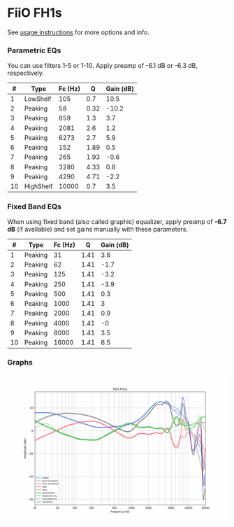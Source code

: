 # FiiO FH1s
See [usage instructions](https://github.com/jaakkopasanen/AutoEq#usage) for more options and info.

### Parametric EQs
You can use filters 1-5 or 1-10. Apply preamp of -6.1 dB or -6.3 dB, respectively.

|   # | Type      |   Fc (Hz) |    Q |   Gain (dB) |
|-----|-----------|-----------|------|-------------|
|   1 | LowShelf  |       105 | 0.7  |        10.5 |
|   2 | Peaking   |        58 | 0.32 |       -10.2 |
|   3 | Peaking   |       859 | 1.3  |         3.7 |
|   4 | Peaking   |      2081 | 2.6  |         1.2 |
|   5 | Peaking   |      6273 | 2.7  |         5.9 |
|   6 | Peaking   |       152 | 1.89 |         0.5 |
|   7 | Peaking   |       265 | 1.93 |        -0.6 |
|   8 | Peaking   |      3280 | 4.33 |         0.8 |
|   9 | Peaking   |      4290 | 4.71 |        -2.2 |
|  10 | HighShelf |     10000 | 0.7  |         3.5 |

### Fixed Band EQs
When using fixed band (also called graphic) equalizer, apply preamp of **-6.7 dB** (if available) and set gains manually with these parameters.

|   # | Type    |   Fc (Hz) |    Q |   Gain (dB) |
|-----|---------|-----------|------|-------------|
|   1 | Peaking |        31 | 1.41 |         3.6 |
|   2 | Peaking |        62 | 1.41 |        -1.7 |
|   3 | Peaking |       125 | 1.41 |        -3.2 |
|   4 | Peaking |       250 | 1.41 |        -3.9 |
|   5 | Peaking |       500 | 1.41 |         0.3 |
|   6 | Peaking |      1000 | 1.41 |         3   |
|   7 | Peaking |      2000 | 1.41 |         0.9 |
|   8 | Peaking |      4000 | 1.41 |        -0   |
|   9 | Peaking |      8000 | 1.41 |         3.5 |
|  10 | Peaking |     16000 | 1.41 |         6.5 |

### Graphs
![](./FiiO%20FH1s.png)
